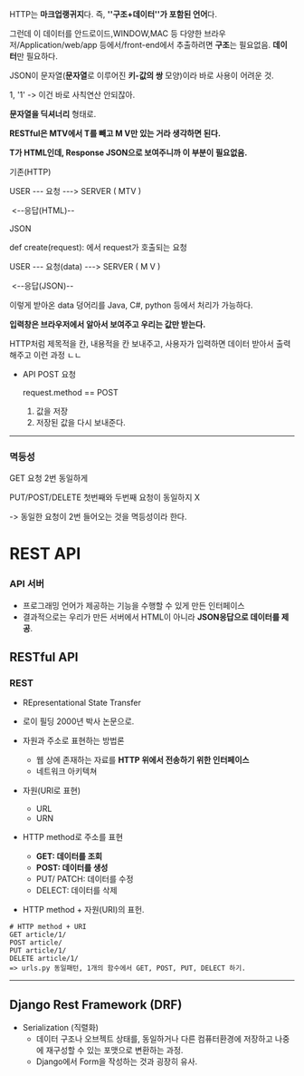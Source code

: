 HTTP는 **마크업랭귀지**다. 즉, **''구조+데이터''가 포함된 언어**다. 

그런데 이 데이터를 안드로이드,WINDOW,MAC 등 다양한 브라우저/Application/web/app 등에서/front-end에서 추출하려면 **구조**는 필요없음. **데이터**만 필요하다. 





JSON이 문자열(**문자열**로 이루어진 **키-값의 쌍** 모양)이라 바로 사용이 어려운 것. 

1, '1' -> 이건 바로 사칙연산 안되잖아.

**문자열을 딕셔너리** 형태로.



**RESTful은 MTV에서 T를 빼고 M V만 있는 거라 생각하면 된다.**

**T가 HTML인데, Response JSON으로 보여주니까 이 부분이 필요없음.**



기존(HTTP)

USER  --- 요청 ---> SERVER ( MTV )

​         <--응답(HTML)--



JSON

def create(request): 에서 request가 호출되는 요청

USER  --- 요청(data) ---> SERVER ( M V )

​         <--응답(JSON)--

이렇게 받아온 data 덩어리를 Java, C#, python 등에서 처리가 가능하다.

**입력창은 브라우저에서 알아서 보여주고 우리는 값만 받는다.**

HTTP처럼 제목적을 칸, 내용적을 칸 보내주고, 사용자가 입력하면 데이터 받아서 출력해주고 이런 과정 ㄴㄴ



* API POST 요청

  request.method == POST

  1. 값을 저장
  2. 저장된 값을 다시 보내준다.



---

### 멱등성 

GET 요청 2번 동일하게

PUT/POST/DELETE 첫번째와 두번째 요청이 동일하지 X

-> 동일한 요청이 2번 들어오는 것을 멱등성이라 한다.



# REST API

### API 서버

* 프로그래밍 언어가 제공하는 기능을 수행할 수 있게 만든 인터페이스
* 결과적으로는 우리가 만든 서버에서 HTML이 아니라 **JSON응답으로 데이터를 제공**.



## RESTful API

### REST

* REpresentational State Transfer

* 로이 필딩 2000년 박사 논문으로.

* 자원과 주소로 표현하는 방법론

  * 웹 상에 존재하는 자료를 **HTTP 위에서 전송하기 위한 인터페이스**
  * 네트워크 아키텍쳐

  

* 자원(URI로 표현)

  * URL
  * URN

  

* HTTP method로 주소를 표현

  * **GET: 데이터를 조회**
  * **POST: 데이터를 생성**
  * PUT/ PATCH: 데이터를 수정
  * DELECT: 데이터를 삭제

  

* HTTP method + 자원(URI)의 표헌.

```
# HTTP method + URI
GET article/1/
POST article/
PUT article/1/
DELETE article/1/
=> urls.py 동일패턴, 1개의 함수에서 GET, POST, PUT, DELECT 하기.
```



_____

## Django Rest Framework (DRF)

* Serialization (직렬화)
  * 데이터 구조나 오브젝트 상태를, 동일하거나 다른 컴퓨터환경에 저장하고 나중에 재구성할 수 있는 포맷으로 변환하는 과정.
  * Django에서 Form을 작성하는 것과 굉장히 유사.

